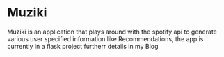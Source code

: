 # Muziki
Muziki is an application that plays around with the spotify api to generate various user specified information like Recommendations, the app is currently in a flask project furtherr details in my Blog
